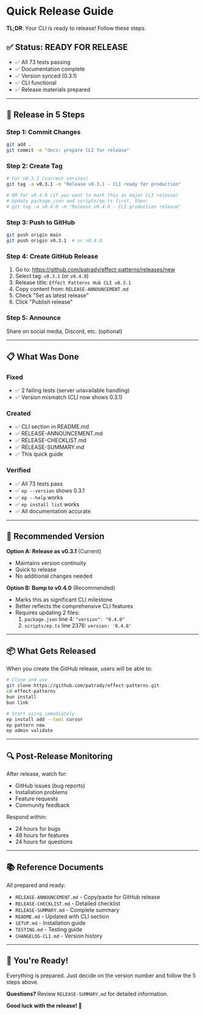 # Quick Release Guide

**TL;DR**: Your CLI is ready to release! Follow these steps.

## ✅ Status: READY FOR RELEASE

- ✅ All 73 tests passing
- ✅ Documentation complete
- ✅ Version synced (0.3.1)
- ✅ CLI functional
- ✅ Release materials prepared

---

## 🚀 Release in 5 Steps

### Step 1: Commit Changes
```bash
git add .
git commit -m "docs: prepare CLI for release"
```

### Step 2: Create Tag
```bash
# For v0.3.1 (current version)
git tag -a v0.3.1 -m "Release v0.3.1 - CLI ready for production"

# OR for v0.4.0 (if you want to mark this as major CLI release)
# Update package.json and scripts/ep.ts first, then:
# git tag -a v0.4.0 -m "Release v0.4.0 - CLI production release"
```

### Step 3: Push to GitHub
```bash
git push origin main
git push origin v0.3.1  # or v0.4.0
```

### Step 4: Create GitHub Release
1. Go to: https://github.com/patrady/effect-patterns/releases/new
2. Select tag: `v0.3.1` (or `v0.4.0`)
3. Release title: `Effect Patterns Hub CLI v0.3.1`
4. Copy content from: `RELEASE-ANNOUNCEMENT.md`
5. Check "Set as latest release"
6. Click "Publish release"

### Step 5: Announce
Share on social media, Discord, etc. (optional)

---

## 📋 What Was Done

### Fixed
- ✅ 2 failing tests (server unavailable handling)
- ✅ Version mismatch (CLI now shows 0.3.1)

### Created
- ✅ CLI section in README.md
- ✅ RELEASE-ANNOUNCEMENT.md
- ✅ RELEASE-CHECKLIST.md
- ✅ RELEASE-SUMMARY.md
- ✅ This quick guide

### Verified
- ✅ All 73 tests pass
- ✅ `ep --version` shows 0.3.1
- ✅ `ep --help` works
- ✅ `ep install list` works
- ✅ All documentation accurate

---

## 🎯 Recommended Version

**Option A: Release as v0.3.1** (Current)
- Maintains version continuity
- Quick to release
- No additional changes needed

**Option B: Bump to v0.4.0** (Recommended)
- Marks this as significant CLI milestone
- Better reflects the comprehensive CLI features
- Requires updating 2 files:
  1. `package.json` line 4: `"version": "0.4.0"`
  2. `scripts/ep.ts` line 2376: `version: '0.4.0'`

---

## 📦 What Gets Released

When you create the GitHub release, users will be able to:

```bash
# Clone and use
git clone https://github.com/patrady/effect-patterns.git
cd effect-patterns
bun install
bun link

# Start using immediately
ep install add --tool cursor
ep pattern new
ep admin validate
```

---

## 🔍 Post-Release Monitoring

After release, watch for:
- GitHub issues (bug reports)
- Installation problems
- Feature requests
- Community feedback

Respond within:
- 24 hours for bugs
- 48 hours for features
- 24 hours for questions

---

## 📚 Reference Documents

All prepared and ready:
- `RELEASE-ANNOUNCEMENT.md` - Copy/paste for GitHub release
- `RELEASE-CHECKLIST.md` - Detailed checklist
- `RELEASE-SUMMARY.md` - Complete summary
- `README.md` - Updated with CLI section
- `SETUP.md` - Installation guide
- `TESTING.md` - Testing guide
- `CHANGELOG-CLI.md` - Version history

---

## 🎉 You're Ready!

Everything is prepared. Just decide on the version number and follow the 5 steps above.

**Questions?** Review `RELEASE-SUMMARY.md` for detailed information.

**Good luck with the release! 🚀**
